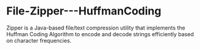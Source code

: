 # File-Zipper---HuffmanCoding
Zipper is a Java-based file/text compression utility that implements the Huffman Coding Algorithm to encode and decode strings efficiently based on character frequencies.
